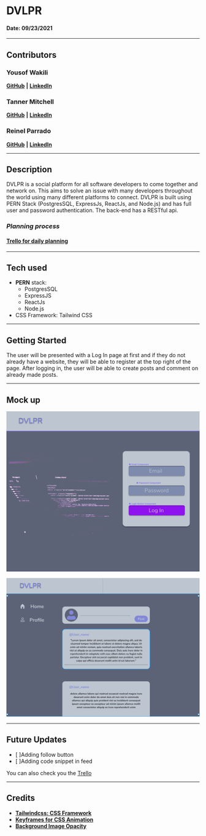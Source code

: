 # DVLPR

#### Date: 09/23/2021

---

## **Contributors**


### Yousof Wakili

[**GitHub**](https://github.com/ywakili18) **|** [**LinkedIn**](https://www.linkedin.com/in/yw1818/)


### Tanner Mitchell

[**GitHub**](https://github.com/BtSquared) **|** [**LinkedIn**](https://www.linkedin.com/in/tanner-mitchell/)

### Reinel Parrado

[**GitHub**](https://github.com/UnitarySaucer) **|** [**LinkedIn**](https://www.linkedin.com/in/reinel-parrado/)

---

## **Description**

DVLPR is a social platform for all software developers to come together and network on. This aims to solve an issue with many developers throughout the world using many different platforms to connect. DVLPR is built using PERN Stack (PostgresSQL, ExpressJs, ReactJs, and Node.js) and has full user and password authentication. The back-end has a RESTful api.

### **_Planning process_**

#### [Trello for daily planning](https://trello.com/b/IrpuHFtR/dvlpr)

---

## **Tech used**

- **PERN** stack:
  - PostgresSQL
  - ExpressJS
  - ReactJs
  - Node.js
- CSS Framework: Tailwind CSS

---

## **Getting Started**

The user will be presented with a Log In page at first and if they do not already have a website, they will be able to register at the top right of the page. After logging in, the user will be able to create posts and comment on already made posts.

---

## **Mock up**

![SignIn mock up](/readMeImg/signIn.png)

![Feed mock up](/readMeImg/feed.png)

---

## **Future Updates**

- [ ]Adding follow button
- [ ]Adding code snippet in feed

You can also check you the [Trello](https://trello.com/b/IrpuHFtR/dvlpr)

---

## **Credits**

- [**Tailwindcss: CSS Framework** ](https://tailwindcss.com/)
- [**Keyframes for CSS Animation**](https://developer.mozilla.org/en-US/docs/Web/CSS/@keyframes)
- [**Background Image Opacity**](https://stackoverflow.com/questions/7241341/can-i-set-an-opacity-only-to-the-background-image-of-a-div)
